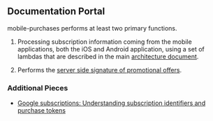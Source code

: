 
## Documentation Portal

mobile-purchases performs at least two primary functions.

1. Processing subscription information coming from the mobile applications, both the iOS and Android application, using a set of lambdas that are described in the main [architecture document](ARCHITECTURE.md).
    
2. Performs the [server side signature of promotional offers](promotional-offers.md).

### Additional Pieces

- [Google subscriptions: Understanding subscription identifiers and purchase tokens](google-identifiers.md)